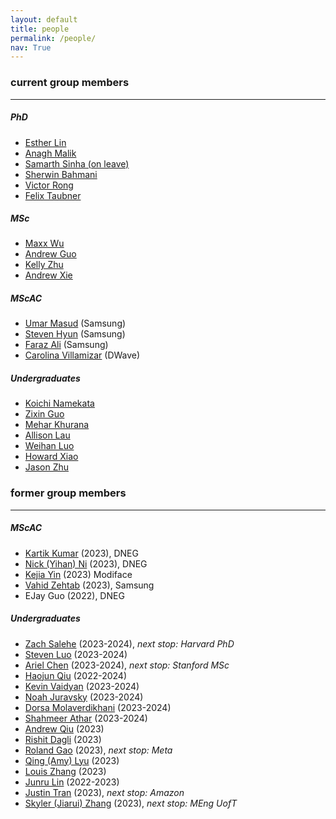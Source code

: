 ```yaml
---
layout: default
title: people
permalink: /people/
nav: True
---
```


### current group members
- - -

##### PhD
* [Esther Lin](https://estherlin.github.io/)
* [Anagh Malik](https://anaghmalik.github.io/)
* [Samarth Sinha (on leave)](https://www.samsinha.me/)
* [Sherwin Bahmani](https://sherwinbahmani.github.io/)
* [Victor Rong](https://www.lessvrong.com/)
* [Felix Taubner](https://felixtaubner.github.io/)

##### MSc
* [Maxx Wu](https://www.cs.toronto.edu/~wumaxx/)
* [Andrew Guo](https://www.linkedin.com/in/ykguo/)
* [Kelly Zhu](https://www.linkedin.com/in/kellyzhu-ca/)
* [Andrew Xie](https://www.linkedin.com/in/andrew-ej-xie/)

##### MScAC
* [Umar Masud](https://umar07.github.io/) (Samsung)
* [Steven Hyun](https://www.linkedin.com/in/steven-hyun-311a51164/) (Samsung)
* [Faraz Ali](https://www.linkedin.com/in/farazali7/) (Samsung)
* [Carolina Villamizar](https://www.linkedin.com/in/carolina-villamizar-baa060240/) (DWave)

##### Undergraduates
* [Koichi Namekata](https://kmcode1.github.io/)
* [Zixin Guo](https://cn.linkedin.com/in/zixin-guo-bb5087208)
* [Mehar Khurana](https://www.linkedin.com/in/mehar-khurana-7746451a5)
* [Allison Lau](https://www.linkedin.com/in/allison-lau-1bab741aa)
* [Weihan Luo](https://www.linkedin.com/in/wei-han-luo/)
* [Howard Xiao](https://www.linkedin.com/in/howard-xiao)
* [Jason Zhu](https://zhuyuezx.github.io/)

### former group members
- - - 

##### MScAC
* [Kartik Kumar](https://www.linkedin.com/in/kartikaeya-kumar-2393b7258) (2023), DNEG
* [Nick (Yihan) Ni](https://www.linkedin.com/in/yihanni/?originalSubdomain=ca) (2023), DNEG
* [Kejia Yin](https://yinkejia.github.io/) (2023) Modiface
* [Vahid Zehtab](https://zehtab.me/) (2023), Samsung
* EJay Guo (2022), DNEG

##### Undergraduates
* [Zach Salehe](https://ca.linkedin.com/in/zachsalehe) (2023-2024), *next stop: Harvard PhD*
* [Steven Luo](https://www.cs.toronto.edu/~stevenlts/) (2023-2024)
* [Ariel Chen](https://www.linkedin.com/in/sirui-chen-6492a0232/) (2023-2024), *next stop: Stanford MSc*
* [Haojun Qiu](https://ca.linkedin.com/in/haojun-qiu-2630431a6) (2022-2024)
* [Kevin Vaidyan](https://ae.linkedin.com/in/kevin-kurian-thomas-vaidyan-7192551b7) (2023-2024)
* [Noah Juravsky](https://ca.linkedin.com/in/noah-juravsky-494bb31b5) (2023-2024)
* [Dorsa Molaverdikhani](https://ca.linkedin.com/in/dorsa-molaverdikhani) (2023-2024)
* [Shahmeer Athar](https://ca.linkedin.com/in/shahmeerathar) (2023-2024)
* [Andrew Qiu](https://andrewqiu.me/) (2023)
* [Rishit Dagli](https://www.rishit.tech/) (2023)
* [Roland Gao](https://ca.linkedin.com/in/roland-gao) (2023), *next stop: Meta*
* [Qing (Amy) Lyu](https://www.linkedin.com/in/amylyu1123/) (2023)
* [Louis Zhang](https://www.cs.toronto.edu/~louisz/) (2023)
* [Junru Lin](https://junrul.github.io/) (2022-2023)
* [Justin Tran](https://www.linkedin.com/in/justin-tran-816199165) (2023), *next stop: Amazon*
* [Skyler (Jiarui) Zhang](https://ca.linkedin.com/in/jiaruizhangskyler) (2023), *next stop: MEng UofT*
